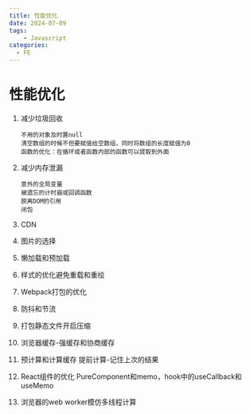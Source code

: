 ```yaml
---
title: 性能优化
date: 2024-07-09
tags: 
	- Javascript
categories:
  - FE
---
```


# 性能优化

1. 减少垃圾回收

   ```
   不用的对象及时置null
   清空数组的时候不但要赋值给空数组，同时将数组的长度赋值为0
   函数的优化：在循环或者函数内部的函数可以提取到外面
   ```

2. 减少内存泄漏

   ```
   意外的全局变量
   被遗忘的计时器或回调函数
   脱离DOM的引用
   闭包
   ```

3. CDN
4. 图片的选择
5. 懒加载和预加载
6. 样式的优化避免重载和重绘
7. Webpack打包的优化
8. 防抖和节流
9. 打包静态文件开启压缩
10. 浏览器缓存-强缓存和协商缓存
11. 预计算和计算缓存  提前计算-记住上次的结果
12. React组件的优化 PureComponent和memo，hook中的useCallback和useMemo
13. 浏览器的web worker模仿多线程计算







